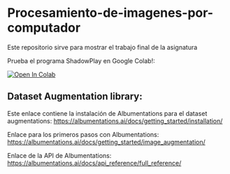 # Procesamiento-de-imagenes-por-computador
Este repositorio sirve para mostrar el trabajo final de la asignatura

Prueba el programa ShadowPlay en Google Colab!:

<a target="_blank" href="https://colab.research.google.com/github/Master-Robotica-UC3M/Procesamiento-de-imagenes-por-computador.git">
  <img src="[https://colab.research.google.com/assets/colab-badge.svg](https://colab.research.google.com/drive/1mJ9ryTzob7kJ5Yode1Jg0yRGT3KiaAQK?usp=sharing)" alt="Open In Colab"/>
</a>

## Dataset Augmentation library:

Este enlace contiene la instalación de Albumentations para el dataset augmentations:
https://albumentations.ai/docs/getting_started/installation/

Enlace para los primeros pasos con Albumentations:
https://albumentations.ai/docs/getting_started/image_augmentation/

Enlace de la API de Albumentations:
https://albumentations.ai/docs/api_reference/full_reference/
